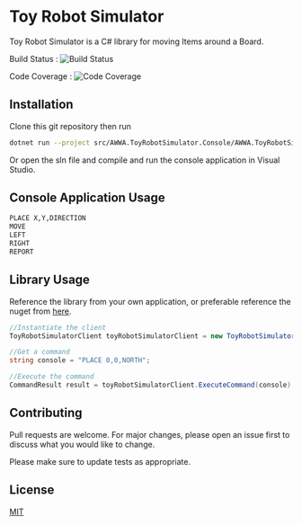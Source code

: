 # Toy Robot Simulator

Toy Robot Simulator is a C# library for moving Items around a Board.

Build Status : ![Build Status](https://github.com/aweddle2/toy-robot-simulator/actions/workflows/dotnet-desktop.yml/badge.svg)

Code Coverage : ![Code Coverage](https://img.shields.io/badge/Code%20Coverage-89%25-success?style=flat)

## Installation

Clone this git repository then run

```bash
dotnet run --project src/AWWA.ToyRobotSimulator.Console/AWWA.ToyRobotSimulator.Console.cspro
```
Or open the sln file and compile and run the console application in Visual Studio.

## Console Application Usage

```bash
PLACE X,Y,DIRECTION
MOVE
LEFT
RIGHT
REPORT
```
## Library Usage
Reference the library from your own application, or preferable reference the nuget from [here](https://www.youtube.com/watch?v=dQw4w9WgXcQ).

```csharp
//Instantiate the client
ToyRobotSimulatorClient toyRobotSimulatorClient = new ToyRobotSimulatorClient();

//Get a command
string console = "PLACE 0,0,NORTH";

//Execute the command
CommandResult result = toyRobotSimulatorClient.ExecuteCommand(console);

```

## Contributing

Pull requests are welcome. For major changes, please open an issue first
to discuss what you would like to change.

Please make sure to update tests as appropriate.

## License

[MIT](https://choosealicense.com/licenses/mit/)